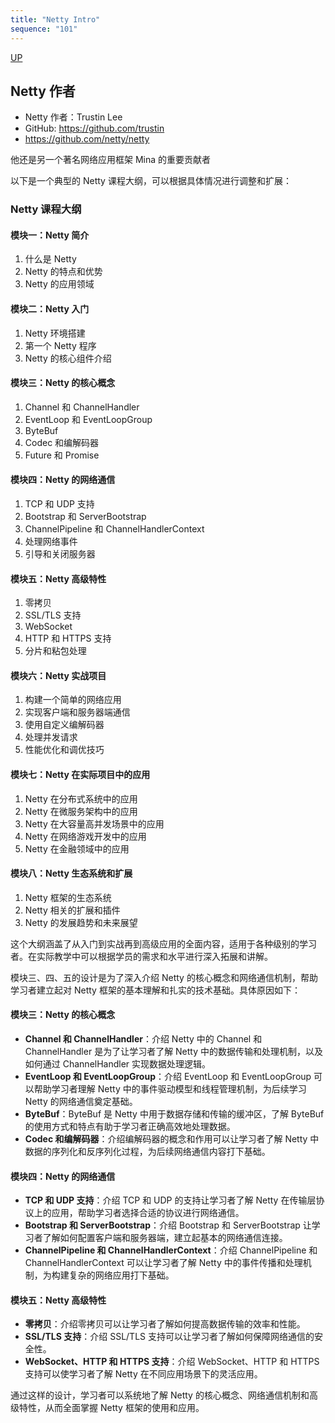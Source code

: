 ```yaml
---
title: "Netty Intro"
sequence: "101"
---
```


[UP](/netty.html)


## Netty 作者

- Netty 作者：Trustin Lee
- GitHub: https://github.com/trustin
- https://github.com/netty/netty

他还是另一个著名网络应用框架 Mina 的重要贡献者

以下是一个典型的 Netty 课程大纲，可以根据具体情况进行调整和扩展：

### Netty 课程大纲

#### 模块一：Netty 简介
1. 什么是 Netty
2. Netty 的特点和优势
3. Netty 的应用领域

#### 模块二：Netty 入门
1. Netty 环境搭建
2. 第一个 Netty 程序
3. Netty 的核心组件介绍

#### 模块三：Netty 的核心概念
1. Channel 和 ChannelHandler
2. EventLoop 和 EventLoopGroup
3. ByteBuf
4. Codec 和编解码器
5. Future 和 Promise

#### 模块四：Netty 的网络通信
1. TCP 和 UDP 支持
2. Bootstrap 和 ServerBootstrap
3. ChannelPipeline 和 ChannelHandlerContext
4. 处理网络事件
5. 引导和关闭服务器

#### 模块五：Netty 高级特性
1. 零拷贝
2. SSL/TLS 支持
3. WebSocket
4. HTTP 和 HTTPS 支持
5. 分片和粘包处理

#### 模块六：Netty 实战项目
1. 构建一个简单的网络应用
2. 实现客户端和服务器端通信
3. 使用自定义编解码器
4. 处理并发请求
5. 性能优化和调优技巧

#### 模块七：Netty 在实际项目中的应用
1. Netty 在分布式系统中的应用
2. Netty 在微服务架构中的应用
3. Netty 在大容量高并发场景中的应用
4. Netty 在网络游戏开发中的应用
5. Netty 在金融领域中的应用

#### 模块八：Netty 生态系统和扩展
1. Netty 框架的生态系统
2. Netty 相关的扩展和插件
3. Netty 的发展趋势和未来展望

这个大纲涵盖了从入门到实战再到高级应用的全面内容，适用于各种级别的学习者。在实际教学中可以根据学员的需求和水平进行深入拓展和讲解。

模块三、四、五的设计是为了深入介绍 Netty 的核心概念和网络通信机制，帮助学习者建立起对 Netty 框架的基本理解和扎实的技术基础。具体原因如下：

#### 模块三：Netty 的核心概念
- **Channel 和 ChannelHandler**：介绍 Netty 中的 Channel 和 ChannelHandler 是为了让学习者了解 Netty 中的数据传输和处理机制，以及如何通过 ChannelHandler 实现数据处理逻辑。
- **EventLoop 和 EventLoopGroup**：介绍 EventLoop 和 EventLoopGroup 可以帮助学习者理解 Netty 中的事件驱动模型和线程管理机制，为后续学习 Netty 的网络通信奠定基础。
- **ByteBuf**：ByteBuf 是 Netty 中用于数据存储和传输的缓冲区，了解 ByteBuf 的使用方式和特点有助于学习者正确高效地处理数据。
- **Codec 和编解码器**：介绍编解码器的概念和作用可以让学习者了解 Netty 中数据的序列化和反序列化过程，为后续网络通信内容打下基础。

#### 模块四：Netty 的网络通信
- **TCP 和 UDP 支持**：介绍 TCP 和 UDP 的支持让学习者了解 Netty 在传输层协议上的应用，帮助学习者选择合适的协议进行网络通信。
- **Bootstrap 和 ServerBootstrap**：介绍 Bootstrap 和 ServerBootstrap 让学习者了解如何配置客户端和服务器端，建立起基本的网络通信连接。
- **ChannelPipeline 和 ChannelHandlerContext**：介绍 ChannelPipeline 和 ChannelHandlerContext 可以让学习者了解 Netty 中的事件传播和处理机制，为构建复杂的网络应用打下基础。

#### 模块五：Netty 高级特性
- **零拷贝**：介绍零拷贝可以让学习者了解如何提高数据传输的效率和性能。
- **SSL/TLS 支持**：介绍 SSL/TLS 支持可以让学习者了解如何保障网络通信的安全性。
- **WebSocket、HTTP 和 HTTPS 支持**：介绍 WebSocket、HTTP 和 HTTPS 支持可以使学习者了解 Netty 在不同应用场景下的灵活应用。

通过这样的设计，学习者可以系统地了解 Netty 的核心概念、网络通信机制和高级特性，从而全面掌握 Netty 框架的使用和应用。
